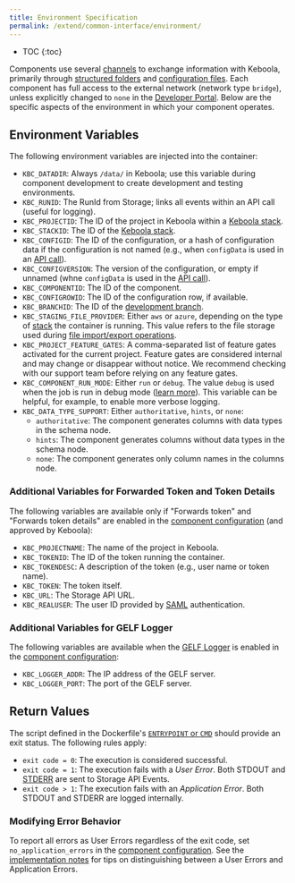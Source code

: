 ```yaml
---
title: Environment Specification
permalink: /extend/common-interface/environment/
---
```


* TOC
{:toc}

Components use several [channels](/extend/common-interface/) to exchange information with Keboola,
primarily through [structured folders](/extend/common-interface/) and [configuration files](/extend/common-interface/config-file/).
Each component has full access to the external network (network type `bridge`), unless explicitly changed to `none` in the
[Developer Portal](https://components.keboola.com).
Below are the specific aspects of the environment in which your component operates.

## Environment Variables
The following environment variables are injected into the container:

 - `KBC_DATADIR`: Always `/data/` in Keboola; use this variable during component development to create development and testing environments.
 - `KBC_RUNID`: The RunId from Storage; links all events within an API call (useful for logging).
 - `KBC_PROJECTID`: The ID of the project in Keboola within a [Keboola stack](/overview/api/#regions-and-endpoints).
 - `KBC_STACKID`: The ID of the [Keboola stack](/overview/api/#regions-and-endpoints).
 - `KBC_CONFIGID`: The ID of the configuration, or a hash of configuration data if the configuration is not named (e.g., when `configData` is used in an [API call](https://kebooladocker.docs.apiary.io/#reference/run/create-a-job/run-job)).
 - `KBC_CONFIGVERSION`: The version of the configuration, or empty if unnamed (whne `configData` is used in the [API call](https://kebooladocker.docs.apiary.io/#reference/run/create-a-job/run-job)).
 - `KBC_COMPONENTID`: The ID of the component.
 - `KBC_CONFIGROWID`: The ID of the configuration row, if available.
 - `KBC_BRANCHID`: The ID of the [development branch](https://keboola.docs.apiary.io/#reference/development-branches/branches).
 - `KBC_STAGING_FILE_PROVIDER`: Either `aws` or `azure`, depending on the type of [stack](/overview/api/#regions-and-endpoints) the container is running. This value refers to the file storage used during [file import/export operations](https://developers.keboola.com/integrate/storage/api/import-export/).
 - `KBC_PROJECT_FEATURE_GATES`: A comma-separated list of feature gates activated for the current project. Feature gates are considered internal and may change or disappear without notice. We recommend checking with our support team before relying on any feature gates.
 - `KBC_COMPONENT_RUN_MODE`: Either `run` or `debug`. The value `debug` is used when the job is run in debug mode ([learn more](https://developers.keboola.com/extend/component/running/#debugging)). This variable can be helpful, for example, to enable more verbose logging.
 - `KBC_DATA_TYPE_SUPPORT`: Either `authoritative`, `hints`, or `none`:
   - `authoritative`: The component generates columns with data types in the schema node.
   - `hints`: The component generates columns without data types in the schema node.
   - `none`: The component generates only column names in the columns node. 

 ### Additional Variables for Forwarded Token and Token Details
 The following variables are available only if "Forwards token" and "Forwards token details" are
 enabled in the [component configuration](https://components.keboola.com/) (and approved by Keboola):

 - `KBC_PROJECTNAME`: The name of the project in Keboola.
 - `KBC_TOKENID`: The ID of the token running the container.
 - `KBC_TOKENDESC`: A description of the token (e.g., user name or token name).
 - `KBC_TOKEN`: The token itself.
 - `KBC_URL`: The Storage API URL.
 - `KBC_REALUSER`: The user ID provided by [SAML](https://en.wikipedia.org/wiki/Security_Assertion_Markup_Language) authentication.

### Additional Variables for GELF Logger
The following variables are available when the [GELF Logger](/extend/common-interface/logging/#gelf-logger) is enabled in the
[component configuration](https://components.keboola.com/):

- `KBC_LOGGER_ADDR`: The IP address of the GELF server.
- `KBC_LOGGER_PORT`: The port of the GELF server.

## Return Values
The script defined in the Dockerfile's [`ENTRYPOINT` or `CMD`](/extend/component/docker-tutorial/howto/) should provide an exit status. The
following rules apply:

- `exit code = 0`:  The execution is considered successful.
- `exit code = 1`:  The execution fails with a *User Error*.
Both STDOUT and [STDERR](https://en.wikipedia.org/wiki/Standard_streams#Standard_error_.28stderr.29) are sent to Storage API Events.
- `exit code > 1`:  The execution fails with an *Application Error*. Both STDOUT and STDERR are logged internally.

### Modifying Error Behavior
To report all errors as User Errors regardless of the exit code, set `no_application_errors` in the [component configuration](https://components.keboola.com/).
See the [implementation notes](/extend/component/implementation/) for tips on distinguishing 
between a User Errors and Application Errors.
